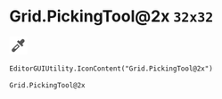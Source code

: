 # Grid.PickingTool@2x `32x32`
<img src="/img/Grid.PickingTool@2x.png" width=32 height=32>

``` CSharp
EditorGUIUtility.IconContent("Grid.PickingTool@2x")
```
```
Grid.PickingTool@2x
```
